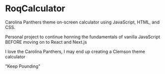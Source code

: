 # RoqCalculator

Carolina Panthers theme on-screen calculator using JavaScript, HTML, and CSS.

Personal project to continue honning the fundamentals of vanilla JavaScript BEFORE moving on to React and Next.js

I love the Carolina Panthers, I may end up creating a Clemson theme calculator

"Keep Pounding"